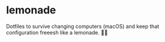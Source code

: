 # lemonade
Dotfiles to survive changing computers (macOS) and keep that configuration freeesh like a lemonade. 🍋🥤
